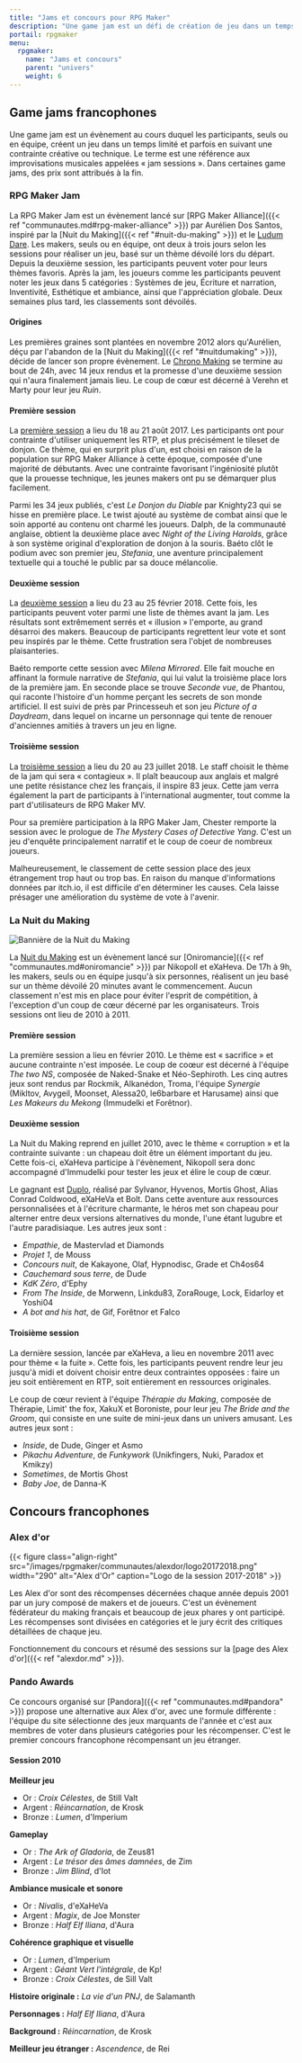 ```yaml
---
title: "Jams et concours pour RPG Maker"
description: "Une game jam est un défi de création de jeu dans un temps limité et parfois sous une contrainte. Découvrez les plus grandes game jams de la communauté RPG Maker."
portail: rpgmaker
menu:
  rpgmaker:
    name: "Jams et concours"
    parent: "univers"
    weight: 6
---
```


## Game jams francophones

Une game jam est un évènement au cours duquel les participants, seuls ou en équipe, créent un jeu dans un temps limité et parfois en suivant une contrainte créative ou technique. Le terme est une référence aux improvisations musicales appelées « jam sessions ». Dans certaines game jams, des prix sont attribués à la fin.

### RPG Maker Jam

La RPG Maker Jam est un évènement lancé sur [RPG Maker Alliance]({{< ref "communautes.md#rpg-maker-alliance" >}}) par Aurélien Dos Santos, inspiré par la [Nuit du Making]({{< ref "#nuit-du-making" >}}) et le [Ludum Dare](https://fr.wikipedia.org/wiki/Ludum_Dare). Les makers, seuls ou en équipe, ont deux à trois jours selon les sessions pour réaliser un jeu, basé sur un thème dévoilé lors du départ. Depuis la deuxième session, les participants peuvent voter pour leurs thèmes favoris. Après la jam, les joueurs comme les participants peuvent noter les jeux dans 5 catégories : Systèmes de jeu, Écriture et narration, Inventivité, Esthétique et ambiance, ainsi que l'appréciation globale. Deux semaines plus tard, les classements sont dévoilés.

#### Origines

Les premières graines sont plantées en novembre 2012 alors qu'Aurélien, déçu par l'abandon de la [Nuit du Making]({{< ref "#nuitdumaking" >}}), décide de lancer son propre évènement. Le [Chrono Making](https://chronomaking.wordpress.com/) se termine au bout de 24h, avec 14 jeux rendus et la promesse d'une deuxième session qui n'aura finalement jamais lieu. Le coup de cœur est décerné à Verehn et Marty pour leur jeu *Ruin*.

#### Première session

La [première session](https://itch.io/jam/rpgmakerjam) a lieu du 18 au 21 août 2017. Les participants ont pour contrainte d'utiliser uniquement les RTP, et plus précisément le tileset de donjon. Ce thème, qui en surprit plus d'un, est choisi en raison de la population sur RPG Maker Alliance à cette époque, composée d'une majorité de débutants. Avec une contrainte favorisant l'ingéniosité plutôt que la prouesse technique, les jeunes makers ont pu se démarquer plus facilement.

Parmi les 34 jeux publiés, c'est *Le Donjon du Diable* par Knighty23 qui se hisse en première place. Le twist ajouté au système de combat ainsi que le soin apporté au contenu ont charmé les joueurs. Dalph, de la communauté anglaise, obtient la deuxième place avec *Night of the Living Harolds*, grâce à son système original d'exploration de donjon à la souris. Baéto clôt le podium avec son premier jeu, *Stefania*, une aventure principalement textuelle qui a touché le public par sa douce mélancolie.

#### Deuxième session

La [deuxième session](https://itch.io/jam/rpgmakerjam2) a lieu du 23 au 25 février 2018. Cette fois, les participants peuvent voter parmi une liste de thèmes avant la jam. Les résultats sont extrêmement serrés et « illusion » l'emporte, au grand désarroi des makers. Beaucoup de participants regrettent leur vote et sont peu inspirés par le thème. Cette frustration sera l'objet de nombreuses plaisanteries.

Baéto remporte cette session avec *Milena Mirrored*. Elle fait mouche en affinant la formule narrative de *Stefania*, qui lui valut la troisième place lors de la première jam. En seconde place se trouve *Seconde vue*, de Phantou, qui raconte l'histoire d'un homme perçant les secrets de son monde artificiel. Il est suivi de près par Princesseuh et son jeu *Picture of a Daydream*, dans lequel on incarne un personnage qui tente de renouer d'anciennes amitiés à travers un jeu en ligne.

#### Troisième session

La [troisième session](https://itch.io/jam/rpgmakerjam3) a lieu du 20 au 23 juillet 2018. Le staff choisit le thème de la jam qui sera « contagieux ». Il plaît beaucoup aux anglais et malgré une petite résistance chez les français, il inspire 83 jeux. Cette jam verra également la part de participants à l'international augmenter, tout comme la part d'utilisateurs de RPG Maker MV.

Pour sa première participation à la RPG Maker Jam, Chester remporte la session avec le prologue de *The Mystery Cases of Detective Yang*. C'est un jeu d'enquête principalement narratif et le coup de coeur de nombreux joueurs.

Malheureusement, le classement de cette session place des jeux étrangement trop haut ou trop bas. En raison du manque d'informations données par itch.io, il est difficile d'en déterminer les causes. Cela laisse présager une amélioration du système de vote à l'avenir.

### La Nuit du Making

![Bannière de la Nuit du Making](/images/rpgmaker/concours/lanuitdumaking.png)

La [Nuit du Making](http://nuitdumaking.blogspot.fr/) est un évènement lancé sur [Oniromancie]({{< ref "communautes.md#oniromancie" >}}) par Nikopoll et eXaHeva. De 17h à 9h, les makers, seuls ou en équipe jusqu'à six personnes, réalisent un jeu basé sur un thème dévoilé 20 minutes avant le commencement. Aucun classement n'est mis en place pour éviter l'esprit de compétition, à l'exception d'un coup de cœur décerné par les organisateurs. Trois sessions ont lieu de 2010 à 2011.

#### Première session

La première session a lieu en février 2010. Le thème est « sacrifice » et aucune contrainte n'est imposée. Le coup de coœur est décerné à l'équipe *The two NS*, composée de Naked-Snake et Néo-Sephiroth. Les cinq autres jeux sont rendus par Rockmik, Alkanédon, Troma, l'équipe *Synergie* (Mikltov, Avygeil, Moonset, Alessa20, le6barbare et Harusame) ainsi que *Les Makeurs du Mekong* (Immudelki et Forêtnor).

#### Deuxième session

La Nuit du Making reprend en juillet 2010, avec le thème « corruption » et la contrainte suivante : un chapeau doit être un élément important du jeu. Cette fois-ci, eXaHeva participe à l'évènement, Nikopoll sera donc accompagné d'Immudelki pour tester les jeux et élire le coup de cœur.

Le gagnant est [Duplo](https://www.alexdor.info/?p=jeu&id=373), réalisé par Sylvanor, Hyvenos, Mortis Ghost, Alias Conrad Coldwood, eXaHeVa et Bolt. Dans cette aventure aux ressources personnalisées et à l'écriture charmante, le héros met son chapeau pour alterner entre deux versions alternatives du monde, l'une étant lugubre et l'autre paradisiaque. Les autres jeux sont :

- *Empathie*, de Mastervlad et Diamonds
- *Projet 1*, de Mouss
- *Concours nuit*, de Kakayone, Olaf, Hypnodisc, Grade et Ch4os64
- *Cauchemard sous terre*, de Dude
- *KdK Zéro*, d'Ephy
- *From The Inside*, de Morwenn, Linkdu83, ZoraRouge, Lock, Eidarloy et Yoshi04
- *A bot and his hat*, de Gif, Forêtnor et Falco

#### Troisième session

La dernière session, lancée par eXaHeva, a lieu en novembre 2011 avec pour thème « la fuite ». Cette fois, les participants peuvent rendre leur jeu jusqu'à midi et doivent choisir entre deux contraintes opposées : faire un jeu soit entièrement en RTP, soit entièrement en ressources originales.

Le coup de cœur revient à l'équipe *Thérapie du Making*, composée de Thérapie, Limit' the fox, XakuX et Boroniste, pour leur jeu *The Bride and the Groom*, qui consiste en une suite de mini-jeux dans un univers amusant. Les autres jeux sont :

- *Inside*, de Dude, Ginger et Asmo
- *Pikachu Adventure*, de *Funkywork* (Unikfingers, Nuki, Paradox et Kmikzy)
- *Sometimes*, de Mortis Ghost
- *Baby Joe*, de Danna-K

## Concours francophones

### Alex d'or

{{< figure class="align-right" src="/images/rpgmaker/communautes/alexdor/logo20172018.png" width="290" alt="Alex d'Or" caption="Logo de la session 2017-2018" >}}

Les Alex d'or sont des récompenses décernées chaque année depuis 2001 par un jury composé de makers et de joueurs. C'est un évènement fédérateur du making français et beaucoup de jeux phares y ont participé. Les récompenses sont divisées en catégories et le jury écrit des critiques détaillées de chaque jeu.

Fonctionnement du concours et résumé des sessions sur la [page des Alex d'or]({{< ref "alexdor.md" >}}).

### Pando Awards

Ce concours organisé sur [Pandora]({{< ref "communautes.md#pandora" >}}) propose une alternative aux Alex d'or, avec une formule différente : l'équipe du site sélectionne des jeux marquants de l'année et c'est aux membres de voter dans plusieurs catégories pour les récompenser. C'est le premier concours francophone récompensant un jeu étranger.

#### Session 2010

**Meilleur jeu**

- Or : *Croix Célestes*, de Still Valt
- Argent : *Réincarnation*, de Krosk
- Bronze : *Lumen*, d'Imperium

**Gameplay**

- Or : *The Ark of Gladoria*, de Zeus81
- Argent : *Le trésor des âmes damnées*, de Zim
- Bronze : *Jim Blind*, d'Iot

**Ambiance musicale et sonore**

- Or : *Nivalis*, d'eXaHeVa
- Argent : *Magix*, de Joe Monster
- Bronze : *Half Elf Iliana*, d'Aura

**Cohérence graphique et visuelle**

- Or : *Lumen*, d'Imperium
- Argent : *Géant Vert l'intégrale*, de Kp!
- Bronze : *Croix Célestes*, de Sill Valt

**Histoire originale :** *La vie d'un PNJ*, de Salamanth

**Personnages :** *Half Elf Iliana*, d'Aura

**Background :** *Réincarnation*, de Krosk

**Meilleur jeu étranger :** *Ascendence*, de Rei
